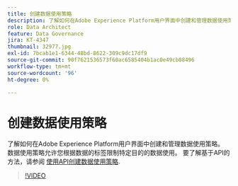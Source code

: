 ```yaml
---
title: 创建数据使用策略
description: 了解如何在Adobe Experience Platform用户界面中创建和管理数据使用策略。 数据使用策略允许您根据数据的标签限制特定目的的数据使用。
role: Data Architect
feature: Data Governance
jira: KT-4347
thumbnail: 32977.jpg
exl-id: 7bcab1e1-6344-48bd-8622-309c9dc17df9
source-git-commit: 90f7621536573f60ac6585404b1ac0e49cb08496
workflow-type: tm+mt
source-wordcount: '96'
ht-degree: 0%

---
```


# 创建数据使用策略

了解如何在Adobe Experience Platform用户界面中创建和管理数据使用策略。 数据使用策略允许您根据数据的标签限制特定目的的数据使用。 要了解基于API的方法，请参阅 [使用API创建数据使用策略](https://experienceleague.adobe.com/docs/experience-platform/data-governance/policies/create.html).

>[!VIDEO](https://video.tv.adobe.com/v/32977?quality=12&learn=on)